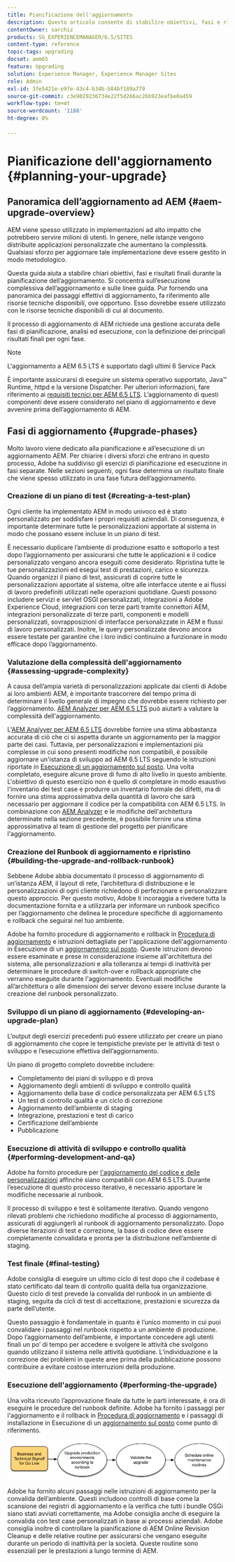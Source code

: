 ```yaml
---
title: Pianificazione dell'aggiornamento
description: Questo articolo consente di stabilire obiettivi, fasi e risultati finali chiari durante la pianificazione dell’aggiornamento di AEM.
contentOwner: sarchiz
products: SG_EXPERIENCEMANAGER/6.5/SITES
content-type: reference
topic-tags: upgrading
docset: aem65
feature: Upgrading
solution: Experience Manager, Experience Manager Sites
role: Admin
exl-id: 3fe5421e-e97e-43c4-b34b-b84bf189a779
source-git-commit: c3e9029236734e22f5d266ac26b923eafbe0a459
workflow-type: tm+mt
source-wordcount: '1188'
ht-degree: 0%

---
```


# Pianificazione dell&#39;aggiornamento {#planning-your-upgrade}

## Panoramica dell’aggiornamento ad AEM {#aem-upgrade-overview}

AEM viene spesso utilizzato in implementazioni ad alto impatto che potrebbero servire milioni di utenti. In genere, nelle istanze vengono distribuite applicazioni personalizzate che aumentano la complessità. Qualsiasi sforzo per aggiornare tale implementazione deve essere gestito in modo metodologico.

Questa guida aiuta a stabilire chiari obiettivi, fasi e risultati finali durante la pianificazione dell’aggiornamento. Si concentra sull’esecuzione complessiva dell’aggiornamento e sulle linee guida. Pur fornendo una panoramica dei passaggi effettivi di aggiornamento, fa riferimento alle risorse tecniche disponibili, ove opportuno. Esso dovrebbe essere utilizzato con le risorse tecniche disponibili di cui al documento.

Il processo di aggiornamento di AEM richiede una gestione accurata delle fasi di pianificazione, analisi ed esecuzione, con la definizione dei principali risultati finali per ogni fase.

>[!NOTE]
>
>L&#39;aggiornamento a AEM 6.5 LTS è supportato dagli ultimi 6 Service Pack

È importante assicurarsi di eseguire un sistema operativo supportato, Java™ Runtime, httpd e la versione Dispatcher. Per ulteriori informazioni, fare riferimento ai [requisiti tecnici per AEM 6.5 LTS](/help/sites-deploying/technical-requirements.md). L’aggiornamento di questi componenti deve essere considerato nel piano di aggiornamento e deve avvenire prima dell’aggiornamento di AEM.

<!-- Alexandru: drafting for now

## Upgrade Scope and Requirements {#upgrade-scope-requirements}

Below you will find a list of areas that are impacted in a typical AEM Upgrade project:

<table>
 <tbody>
  <tr>
   <td><strong>Component</strong></td>
   <td><strong>Impact</strong></td>
   <td><strong>Description</strong></td>
  </tr>
  <tr>
   <td>Operating System</td>
   <td>Uncertain, but subtle effects</td>
   <td>At the time of the AEM upgrade, it may be time to upgrade the operating system as well and this might have some impact.</td>
  </tr>
  <tr>
   <td>Java&trade; Runtime</td>
   <td>Moderate Impact</td>
   <td>AEM 6.3 requires JRE 1.7.x (64 bit) or later. JRE 1.8 is the only version currently supported by Oracle.</td>
  </tr>
  <tr>
   <td>Hardware</td>
   <td>Moderate Impact</td>
   <td>Online Revision Cleanup requires free<br /> disk space equal to 25% of the repository's size and 15% free heap space<br /> to complete successfully. You may need to upgrade your hardware to<br /> ensure sufficient resources for Online Revision Cleanup to fully<br /> run. Also, if upgrading from a version prior to AEM 6, there<br /> may be additional storage requirements.</td>
  </tr>
  <tr>
   <td>Content Repository (CRX or Oak)</td>
   <td>High Impact</td>
   <td>Starting from version 6.1, AEM does not support CRX2, so a migration to<br /> Oak (CRX3) is required if upgrading from an older version. AEM 6.3 has<br /> implemented a new Segment Node Store that also requires a migration. The<br /> crx2oak tool is used for this purpose.</td>
  </tr>
  <tr>
   <td>AEM Components/Content</td>
   <td>Moderate Impact</td>
   <td><code>/libs</code> and <code>/apps</code> are easily handled through the upgrade, but <code>/etc</code> usually requires some manual reapplication of customizations.</td>
  </tr>
  <tr>
   <td>AEM Services</td>
   <td>Low Impact</td>
   <td>Most AEM core services are tested for upgrade. This is an area of low impact.</td>
  </tr>
  <tr>
   <td>Custom Application Services</td>
   <td>Low to High Impact</td>
   <td>Depending on the application and customization, there may be<br /> dependencies on JVM, operating system versions, and some indexing related<br /> changes, as indexes are not generated automatically in Oak.</td>
  </tr>
  <tr>
   <td>Custom Application Content</td>
   <td>Low to High Impact</td>
   <td>Content that will not be handled through the upgrade can be backed up<br /> before the upgrade takes place and then moved back into the repository.<br /> Most content can be handled through the migration tool.</td>
  </tr>
 </tbody>
</table>

It is important to ensure that you are running a supported operating system, Java&trade; runtime, httpd, and Dispatcher version. For more information, see the [AEM 6.5 Technical Requirements page](/help/sites-deploying/technical-requirements.md). Upgrading these components must be accounted for in your project plan and should take place before upgrading AEM. -->

## Fasi di aggiornamento {#upgrade-phases}

Molto lavoro viene dedicato alla pianificazione e all’esecuzione di un aggiornamento AEM. Per chiarire i diversi sforzi che entrano in questo processo, Adobe ha suddiviso gli esercizi di pianificazione ed esecuzione in fasi separate. Nelle sezioni seguenti, ogni fase determina un risultato finale che viene spesso utilizzato in una fase futura dell’aggiornamento.

<!-- Alexandru:drafting for now

### Planning for Author Training {#planning-for-author-training}

With any new release, there are potential changes to the UI and user workflows that may be introduced. Also, new releases introduce new features that may be beneficial for the business to use. Adobe recommends reviewing the functional changes that have been introduced and organizing a plan to train your users on using them effectively.

![unu_cropped](assets/unu_cropped.png)

New features in AEM 6.5 can be found in [the AEM section of adobe.com](/help/release-notes/release-notes.md). Make sure to note any changes to UIs or product features that are commonly used in your organization. As you look through the new features, also take note of any that can be of value to your organization. After looking through what has changed in AEM 6.5, develop a training plan for your authors. This could involve using freely available resources like the help feature videos or formal training offered through [Adobe Digital Learning Services](https://learning.adobe.com/). -->

### Creazione di un piano di test {#creating-a-test-plan}

Ogni cliente ha implementato AEM in modo univoco ed è stato personalizzato per soddisfare i propri requisiti aziendali. Di conseguenza, è importante determinare tutte le personalizzazioni apportate al sistema in modo che possano essere incluse in un piano di test.

È necessario duplicare l’ambiente di produzione esatto e sottoporlo a test dopo l’aggiornamento per assicurarsi che tutte le applicazioni e il codice personalizzato vengano ancora eseguiti come desiderato. Ripristina tutte le tue personalizzazioni ed esegui test di prestazioni, carico e sicurezza. Quando organizzi il piano di test, assicurati di coprire tutte le personalizzazioni apportate al sistema, oltre alle interfacce utente e ai flussi di lavoro predefiniti utilizzati nelle operazioni quotidiane. Questi possono includere servizi e servlet OSGI personalizzati, integrazioni a Adobe Experience Cloud, integrazioni con terze parti tramite connettori AEM, integrazioni personalizzate di terze parti, componenti e modelli personalizzati, sovrapposizioni di interfacce personalizzate in AEM e flussi di lavoro personalizzati. Inoltre, le query personalizzate devono ancora essere testate per garantire che i loro indici continuino a funzionare in modo efficace dopo l’aggiornamento.

### Valutazione della complessità dell&#39;aggiornamento {#assessing-upgrade-complexity}

A causa dell’ampia varietà di personalizzazioni applicate dai clienti di Adobe ai loro ambienti AEM, è importante trascorrere del tempo prima di determinare il livello generale di impegno che dovrebbe essere richiesto per l’aggiornamento. [AEM Analyzer per AEM 6.5 LTS](/help/sites-deploying/aem-analyzer.md) può aiutarti a valutare la complessità dell&#39;aggiornamento.

L&#39;[AEM Analyyer per AEM 6.5 LTS](/help/sites-deploying/pattern-detector.md) dovrebbe fornire una stima abbastanza accurata di ciò che ci si aspetta durante un aggiornamento per la maggior parte dei casi. Tuttavia, per personalizzazioni e implementazioni più complesse in cui sono presenti modifiche non compatibili, è possibile aggiornare un&#39;istanza di sviluppo ad AEM 6.5 LTS seguendo le istruzioni riportate in [Esecuzione di un aggiornamento sul posto](/help/sites-deploying/in-place-upgrade.md). Una volta completato, eseguire alcune prove di fumo di alto livello in questo ambiente. L&#39;obiettivo di questo esercizio non è quello di completare in modo esaustivo l&#39;inventario dei test case e produrre un inventario formale dei difetti, ma di fornire una stima approssimativa della quantità di lavoro che sarà necessario per aggiornare il codice per la compatibilità con AEM 6.5 LTS. In combinazione con [AEM Analyzer](/help/sites-deploying/aem-analyzer.md) e le modifiche dell&#39;architettura determinate nella sezione precedente, è possibile fornire una stima approssimativa al team di gestione del progetto per pianificare l&#39;aggiornamento.

### Creazione del Runbook di aggiornamento e ripristino {#building-the-upgrade-and-rollback-runbook}

Sebbene Adobe abbia documentato il processo di aggiornamento di un’istanza AEM, il layout di rete, l’architettura di distribuzione e le personalizzazioni di ogni cliente richiedono di perfezionare e personalizzare questo approccio. Per questo motivo, Adobe ti incoraggia a rivedere tutta la documentazione fornita e a utilizzarla per informare un runbook specifico per l’aggiornamento che delinea le procedure specifiche di aggiornamento e rollback che seguirai nel tuo ambiente.

<!--Alexandru:drafting for now

![runbook-diagram](assets/runbook-diagram.png) -->

Adobe ha fornito procedure di aggiornamento e rollback in [Procedura di aggiornamento](/help/sites-deploying/upgrade-procedure.md) e istruzioni dettagliate per l&#39;applicazione dell&#39;aggiornamento in Esecuzione di un [aggiornamento sul posto](/help/sites-deploying/in-place-upgrade.md). Queste istruzioni devono essere esaminate e prese in considerazione insieme all&#39;architettura del sistema, alle personalizzazioni e alla tolleranza ai tempi di inattività per determinare le procedure di switch-over e rollback appropriate che verranno eseguite durante l&#39;aggiornamento. Eventuali modifiche all’architettura o alle dimensioni dei server devono essere incluse durante la creazione del runbook personalizzato.

### Sviluppo di un piano di aggiornamento {#developing-an-upgrade-plan}

L’output degli esercizi precedenti può essere utilizzato per creare un piano di aggiornamento che copre le tempistiche previste per le attività di test o sviluppo e l’esecuzione effettiva dell’aggiornamento.

<!--Alexandru: drafting for now

![develop-project-plan](assets/develop-project-plan.png) -->

Un piano di progetto completo dovrebbe includere:

* Completamento dei piani di sviluppo e di prova
* Aggiornamento degli ambienti di sviluppo e controllo qualità
* Aggiornamento della base di codice personalizzata per AEM 6.5 LTS
* Un test di controllo qualità e un ciclo di correzione
* Aggiornamento dell’ambiente di staging
* Integrazione, prestazioni e test di carico
* Certificazione dell’ambiente
* Pubblicazione

### Esecuzione di attività di sviluppo e controllo qualità {#performing-development-and-qa}

Adobe ha fornito procedure per [l&#39;aggiornamento del codice e delle personalizzazioni](/help/sites-deploying/upgrading-code-and-customizations.md) affinché siano compatibili con AEM 6.5 LTS. Durante l’esecuzione di questo processo iterativo, è necessario apportare le modifiche necessarie al runbook.

<!--Alexandru: drafting for now

![patru_cropped](assets/patru_cropped.png) -->

Il processo di sviluppo e test è solitamente iterativo. Quando vengono rilevati problemi che richiedono modifiche al processo di aggiornamento, assicurati di aggiungerli al runbook di aggiornamento personalizzato. Dopo diverse iterazioni di test e correzione, la base di codice deve essere completamente convalidata e pronta per la distribuzione nell’ambiente di staging.

### Test finale {#final-testing}

Adobe consiglia di eseguire un ultimo ciclo di test dopo che il codebase è stato certificato dal team di controllo qualità della tua organizzazione. Questo ciclo di test prevede la convalida del runbook in un ambiente di staging, seguita da cicli di test di accettazione, prestazioni e sicurezza da parte dell’utente.

<!--Alexandru: drafting for now

![cinci_cropped](assets/cinci_cropped.png) -->

Questo passaggio è fondamentale in quanto è l’unico momento in cui puoi convalidare i passaggi nel runbook rispetto a un ambiente di produzione. Dopo l’aggiornamento dell’ambiente, è importante concedere agli utenti finali un po’ di tempo per accedere e svolgere le attività che svolgono quando utilizzano il sistema nelle attività quotidiane. L’individuazione e la correzione dei problemi in queste aree prima della pubblicazione possono contribuire a evitare costose interruzioni della produzione.

### Esecuzione dell&#39;aggiornamento {#performing-the-upgrade}

Una volta ricevuto l’approvazione finale da tutte le parti interessate, è ora di eseguire le procedure del runbook definite. Adobe ha fornito i passaggi per l&#39;aggiornamento e il rollback in [Procedura di aggiornamento](/help/sites-deploying/upgrade-procedure.md) e i passaggi di installazione in Esecuzione di un [aggiornamento sul posto](/help/sites-deploying/in-place-upgrade.md) come punto di riferimento.

![esegui-aggiornamento](assets/perform-upgrade.png)

Adobe ha fornito alcuni passaggi nelle istruzioni di aggiornamento per la convalida dell’ambiente. Questi includono controlli di base come la scansione dei registri di aggiornamento e la verifica che tutti i bundle OSGi siano stati avviati correttamente, ma Adobe consiglia anche di eseguire la convalida con test case personalizzati in base ai processi aziendali. Adobe consiglia inoltre di controllare la pianificazione di AEM Online Revision Cleanup e delle relative routine per assicurarsi che vengano eseguite durante un periodo di inattività per la società. Queste routine sono essenziali per le prestazioni a lungo termine di AEM.
